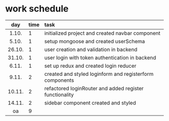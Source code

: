 # work schedule

| day | time | task  |
| :----:|:-----| :-----|
| 1.10. | 1    | initialized project and created navbar component |
| 5.10. | 1    | setup mongoose and created userSchema            |
| 26.10.| 1    | user creation and validation in backend          |
| 31.10.| 1    | user login with token authentication in backend  |
| 6.11. | 1    | set up redux and created login reducer           |
| 9.11. | 2    | created and styled loginform and registerform components |
| 10.11.| 2    | refactored loginRouter and added register functionality |
| 14.11.| 2    | sidebar component created and styled             |
| oa    | 9    | | 
